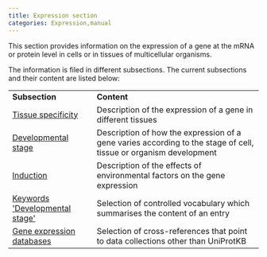 ```yaml
---
title: Expression section
categories: Expression,manual
---
```


This section provides information on the expression of a gene at the mRNA or protein level in cells or in tissues of multicellular organisms.

The information is filed in different subsections. The current subsections and their content are listed below:

|                                                                                    |                                                                                                                   |
|:-----------------------------------------------------------------------------------|:------------------------------------------------------------------------------------------------------------------|
| **Subsection**                                                                     | **Content**                                                                                                       |
| [Tissue specificity](https://www.uniprot.org/help/tissue_specificity)              | Description of the expression of a gene in different tissues                                                      |
| [Developmental stage](https://www.uniprot.org/help/developmental_stage)            | Description of how the expression of a gene varies according to the stage of cell, tissue or organism development |
| [Induction](https://www.uniprot.org/help/induction)                                | Description of the effects of environmental factors on the gene expression                                        |
| [Keywords 'Developmental stage'](http://www.uniprot.org/keywords/KW-9996)          | Selection of controlled vocabulary which summarises the content of an entry                                       |
| [Gene expression databases](https://www.uniprot.org/help/cross_references_section) | Selection of cross-references that point to data collections other than UniProtKB                                 |
